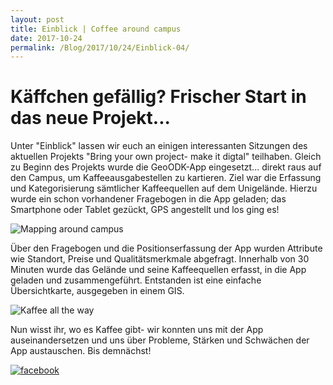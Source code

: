 ```yaml
---
layout: post
title: Einblick | Coffee around campus
date: 2017-10-24
permalink: /Blog/2017/10/24/Einblick-04/
---
```

# Käffchen gefällig? Frischer Start in das neue Projekt...

Unter "Einblick" lassen wir euch an einigen interessanten Sitzungen des aktuellen Projekts "Bring your own project- make it digtal" teilhaben. Gleich zu Beginn des Projekts wurde die GeoODK-App eingesetzt... direkt raus auf den Campus, um Kaffeeausgabestellen zu kartieren. Ziel war die Erfassung und Kategorisierung sämtlicher Kaffeequellen auf dem Unigelände. Hierzu wurde ein schon vorhandener Fragebogen in die App geladen; das Smartphone oder Tablet gezückt, GPS angestellt und los ging es!

![Mapping around campus](https://utransform.github.io/assets/images/mappingaround.png "Los geht's")

Über den Fragebogen und die Positionserfassung der App wurden Attribute wie Standort, Preise und Qualitätsmerkmale abgefragt. Innerhalb von 30 Minuten wurde das Gelände und seine Kaffeequellen erfasst, in die App geladen und zusammengeführt. Entstanden ist eine einfache Übersichtkarte, ausgegeben in einem GIS. 

![Kaffee all the way](https://utransform.github.io/assets/images/coffeemap2.png "Käffchen gefällig?")

Nun wisst ihr, wo es Kaffee gibt- wir konnten uns mit der App auseinandersetzen und uns über Probleme, Stärken und Schwächen der App austauschen. Bis demnächst!


[![facebook](https://utransform.github.io/assets/images/icon_fb_50.png)](ttps://www.facebook.com/utransform.geo)





